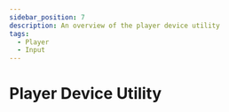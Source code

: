 ```yaml
---
sidebar_position: 7
description: An overview of the player device utility
tags:
  - Player
  - Input
---
```


# Player Device Utility
